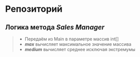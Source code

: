 # Репозиторий
## Логика метода ***Sales Manager***
>- Передаём из Main в параметре массив int[]
>- ***max*** вычисляет максимальное значение массива
>- ***medium*** вычисляет среднее исключая экстремумы
